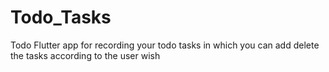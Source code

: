 # Todo_Tasks
Todo Flutter app for recording your todo tasks in which you can add delete the tasks according to the user wish

